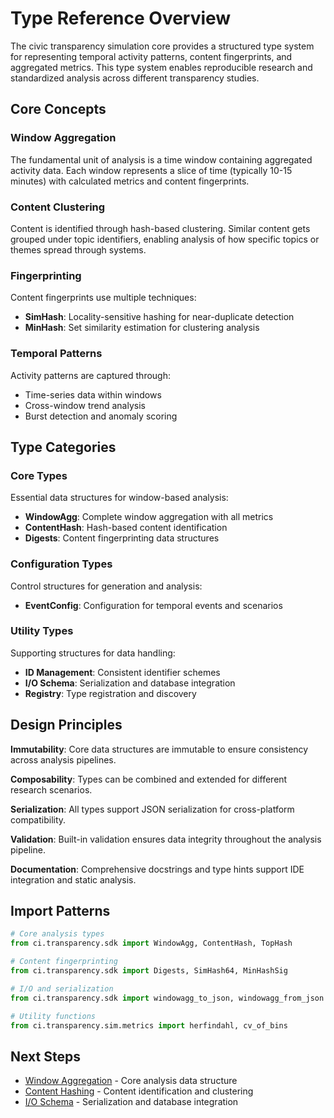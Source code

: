# Type Reference Overview

The civic transparency simulation core provides a structured type system for representing temporal activity patterns, content fingerprints, and aggregated metrics. This type system enables reproducible research and standardized analysis across different transparency studies.

## Core Concepts

### Window Aggregation
The fundamental unit of analysis is a time window containing aggregated activity data. Each window represents a slice of time (typically 10-15 minutes) with calculated metrics and content fingerprints.

### Content Clustering  
Content is identified through hash-based clustering. Similar content gets grouped under topic identifiers, enabling analysis of how specific topics or themes spread through systems.

### Fingerprinting
Content fingerprints use multiple techniques:
- **SimHash**: Locality-sensitive hashing for near-duplicate detection
- **MinHash**: Set similarity estimation for clustering analysis

### Temporal Patterns
Activity patterns are captured through:
- Time-series data within windows
- Cross-window trend analysis  
- Burst detection and anomaly scoring

## Type Categories

### Core Types
Essential data structures for window-based analysis:

- **WindowAgg**: Complete window aggregation with all metrics
- **ContentHash**: Hash-based content identification
- **Digests**: Content fingerprinting data structures

### Configuration Types  
Control structures for generation and analysis:

- **EventConfig**: Configuration for temporal events and scenarios

### Utility Types
Supporting structures for data handling:

- **ID Management**: Consistent identifier schemes
- **I/O Schema**: Serialization and database integration
- **Registry**: Type registration and discovery

## Design Principles

**Immutability**: Core data structures are immutable to ensure consistency across analysis pipelines.

**Composability**: Types can be combined and extended for different research scenarios.

**Serialization**: All types support JSON serialization for cross-platform compatibility.

**Validation**: Built-in validation ensures data integrity throughout the analysis pipeline.

**Documentation**: Comprehensive docstrings and type hints support IDE integration and static analysis.

## Import Patterns

```python
# Core analysis types
from ci.transparency.sdk import WindowAgg, ContentHash, TopHash

# Content fingerprinting
from ci.transparency.sdk import Digests, SimHash64, MinHashSig

# I/O and serialization
from ci.transparency.sdk import windowagg_to_json, windowagg_from_json

# Utility functions
from ci.transparency.sim.metrics import herfindahl, cv_of_bins
```

## Next Steps

- [Window Aggregation](window_agg.md) - Core analysis data structure
- [Content Hashing](hash_core.md) - Content identification and clustering
- [I/O Schema](io_schema.md) - Serialization and database integration